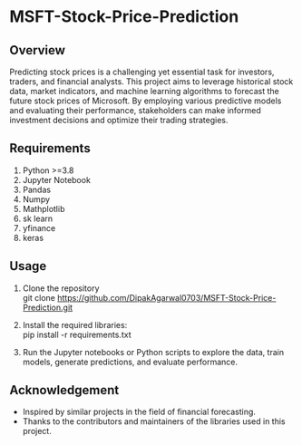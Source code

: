 # MSFT-Stock-Price-Prediction
## Overview

Predicting stock prices is a challenging yet essential task for investors, traders, and financial analysts. This project aims to leverage historical stock data, market indicators, and machine learning algorithms to forecast the future stock prices of Microsoft. By employing various predictive models and evaluating their performance, stakeholders can make informed investment decisions and optimize their trading strategies.

## Requirements

1. Python >=3.8
2. Jupyter Notebook
3. Pandas
4. Numpy
5. Mathplotlib
6. sk learn
7. yfinance
8. keras

## Usage

1. Clone the repository<br>
   git clone https://github.com/DipakAgarwal0703/MSFT-Stock-Price-Prediction.git
  
2. Install the required libraries:<br>
   pip install -r requirements.txt

3. Run the Jupyter notebooks or Python scripts to explore the data, train models, generate predictions, and evaluate performance.

## Acknowledgement
* Inspired by similar projects in the field of financial forecasting.
* Thanks to the contributors and maintainers of the libraries used in this project.

